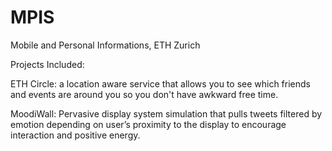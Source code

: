 # MPIS
Mobile and Personal Informations, ETH Zurich

Projects Included:

ETH Circle: a location aware service that allows you to see which friends and events are around you so you don't have awkward free time.

MoodiWall: Pervasive display system simulation that pulls tweets filtered by emotion depending on user’s proximity to the display to encourage interaction and positive energy.
